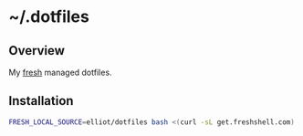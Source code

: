 # ~/.dotfiles

## Overview

My [fresh](http://freshshell.com) managed dotfiles.

## Installation

``` sh
FRESH_LOCAL_SOURCE=elliot/dotfiles bash <(curl -sL get.freshshell.com)
```
